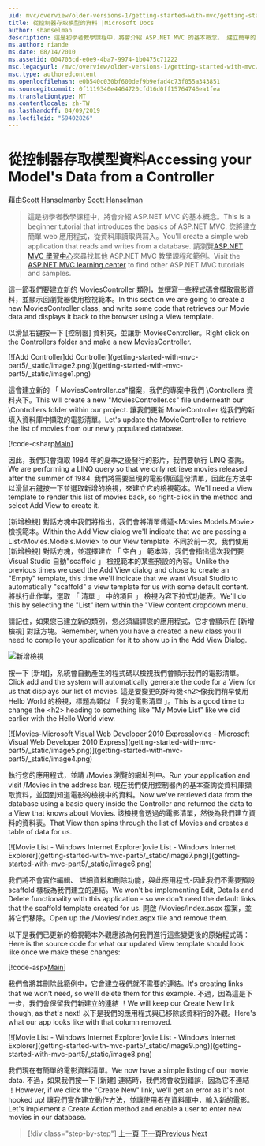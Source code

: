 ```yaml
---
uid: mvc/overview/older-versions-1/getting-started-with-mvc/getting-started-with-mvc-part5
title: 從控制器存取模型的資料 |Microsoft Docs
author: shanselman
description: 這是初學者教學課程中，將會介紹 ASP.NET MVC 的基本概念。 建立簡單的 web 應用程式，從資料庫讀取與寫入。
ms.author: riande
ms.date: 08/14/2010
ms.assetid: 004703cd-e0e9-4ba7-9974-1b0475c71222
msc.legacyurl: /mvc/overview/older-versions-1/getting-started-with-mvc/getting-started-with-mvc-part5
msc.type: authoredcontent
ms.openlocfilehash: e0b540c030bf600def9b9efad4c73f055a343851
ms.sourcegitcommit: 0f1119340e4464720cfd16d0ff15764746ea1fea
ms.translationtype: MT
ms.contentlocale: zh-TW
ms.lasthandoff: 04/09/2019
ms.locfileid: "59402826"
---
```

# <a name="accessing-your-models-data-from-a-controller"></a><span data-ttu-id="31e89-104">從控制器存取模型資料</span><span class="sxs-lookup"><span data-stu-id="31e89-104">Accessing your Model's Data from a Controller</span></span>

<span data-ttu-id="31e89-105">藉由[Scott Hanselman](https://github.com/shanselman)</span><span class="sxs-lookup"><span data-stu-id="31e89-105">by [Scott Hanselman](https://github.com/shanselman)</span></span>

> <span data-ttu-id="31e89-106">這是初學者教學課程中，將會介紹 ASP.NET MVC 的基本概念。</span><span class="sxs-lookup"><span data-stu-id="31e89-106">This is a beginner tutorial that introduces the basics of ASP.NET MVC.</span></span> <span data-ttu-id="31e89-107">您將建立簡單 web 應用程式，從資料庫讀取與寫入。</span><span class="sxs-lookup"><span data-stu-id="31e89-107">You'll create a simple web application that reads and writes from a database.</span></span> <span data-ttu-id="31e89-108">請瀏覽[ASP.NET MVC 學習中心](../../../index.md)來尋找其他 ASP.NET MVC 教學課程和範例。</span><span class="sxs-lookup"><span data-stu-id="31e89-108">Visit the [ASP.NET MVC learning center](../../../index.md) to find other ASP.NET MVC tutorials and samples.</span></span>


<span data-ttu-id="31e89-109">這一節我們要建立新的 MoviesController 類別，並撰寫一些程式碼會擷取電影資料，並顯示回瀏覽器使用檢視範本。</span><span class="sxs-lookup"><span data-stu-id="31e89-109">In this section we are going to create a new MoviesController class, and write some code that retrieves our Movie data and displays it back to the browser using a View template.</span></span>

<span data-ttu-id="31e89-110">以滑鼠右鍵按一下 [控制器] 資料夾，並讓新 MoviesController。</span><span class="sxs-lookup"><span data-stu-id="31e89-110">Right click on the Controllers folder and make a new MoviesController.</span></span>

[![A<span data-ttu-id="31e89-111">dd Controller]</span><span class="sxs-lookup"><span data-stu-id="31e89-111">dd Controller]</span></span>(getting-started-with-mvc-part5/_static/image2.png)](getting-started-with-mvc-part5/_static/image1.png)

<span data-ttu-id="31e89-112">這會建立新的 「 MoviesController.cs"檔案，我們的專案中我們 \Controllers 資料夾下。</span><span class="sxs-lookup"><span data-stu-id="31e89-112">This will create a new "MoviesController.cs" file underneath our \Controllers folder within our project.</span></span> <span data-ttu-id="31e89-113">讓我們更新 MovieController 從我們的新填入資料庫中擷取的電影清單。</span><span class="sxs-lookup"><span data-stu-id="31e89-113">Let's update the MovieController to retrieve the list of movies from our newly populated database.</span></span>

[!code-csharp[Main](getting-started-with-mvc-part5/samples/sample1.cs)]

<span data-ttu-id="31e89-114">因此，我們只會擷取 1984 年的夏季之後發行的影片，我們要執行 LINQ 查詢。</span><span class="sxs-lookup"><span data-stu-id="31e89-114">We are performing a LINQ query so that we only retrieve movies released after the summer of 1984.</span></span> <span data-ttu-id="31e89-115">我們將需要呈現的電影傳回這份清單，因此在方法中以滑鼠右鍵按一下並選取新增的檢視，來建立它的檢視範本。</span><span class="sxs-lookup"><span data-stu-id="31e89-115">We'll need a View template to render this list of movies back, so right-click in the method and select Add View to create it.</span></span>

<span data-ttu-id="31e89-116">[新增檢視] 對話方塊中我們將指出，我們會將清單傳遞&lt;Movies.Models.Movie&gt;檢視範本。</span><span class="sxs-lookup"><span data-stu-id="31e89-116">Within the Add View dialog we'll indicate that we are passing a List&lt;Movies.Models.Movie&gt; to our View template.</span></span> <span data-ttu-id="31e89-117">不同於前一次，我們使用 [新增檢視] 對話方塊，並選擇建立 「 空白 」 範本時，我們會指出這次我們要 Visual Studio 自動"scaffold 」 檢視範本的某些預設的內容。</span><span class="sxs-lookup"><span data-stu-id="31e89-117">Unlike the previous times we used the Add View dialog and chose to create an "Empty" template, this time we'll indicate that we want Visual Studio to automatically "scaffold" a view template for us with some default content.</span></span> <span data-ttu-id="31e89-118">將執行此作業，選取 「 清單 」 中的項目 」 檢視內容下拉式功能表。</span><span class="sxs-lookup"><span data-stu-id="31e89-118">We'll do this by selecting the "List" item within the "View content dropdown menu.</span></span>

<span data-ttu-id="31e89-119">請記住，如果您已建立新的類別，您必須編譯您的應用程式，它才會顯示在 [新增檢視] 對話方塊。</span><span class="sxs-lookup"><span data-stu-id="31e89-119">Remember, when you have a created a new class you'll need to compile your application for it to show up in the Add View Dialog.</span></span>

![新增檢視](getting-started-with-mvc-part5/_static/image3.png)

<span data-ttu-id="31e89-121">按一下 [新增]，系統會自動產生的程式碼以檢視我們會顯示我們的電影清單。</span><span class="sxs-lookup"><span data-stu-id="31e89-121">Click add and the system will automatically generate the code for a View for us that displays our list of movies.</span></span> <span data-ttu-id="31e89-122">這是要變更的好時機&lt;h2&gt;像我們稍早使用 Hello World 的檢視，標題為類似 「 我的電影清單 」。</span><span class="sxs-lookup"><span data-stu-id="31e89-122">This is a good time to change the &lt;h2&gt; heading to something like "My Movie List" like we did earlier with the Hello World view.</span></span>

[![M<span data-ttu-id="31e89-123">ovies-Microsoft Visual Web Developer 2010 Express]</span><span class="sxs-lookup"><span data-stu-id="31e89-123">ovies - Microsoft Visual Web Developer 2010 Express]</span></span>(getting-started-with-mvc-part5/_static/image5.png)](getting-started-with-mvc-part5/_static/image4.png)

<span data-ttu-id="31e89-124">執行您的應用程式，並請 /Movies 瀏覽的網址列中。</span><span class="sxs-lookup"><span data-stu-id="31e89-124">Run your application and visit /Movies in the address bar.</span></span> <span data-ttu-id="31e89-125">現在我們使用控制器內的基本查詢從資料庫擷取資料，並回到知道電影的檢視中的資料。</span><span class="sxs-lookup"><span data-stu-id="31e89-125">Now we've retrieved data from the database using a basic query inside the Controller and returned the data to a View that knows about Movies.</span></span> <span data-ttu-id="31e89-126">該檢視會透過的電影清單，然後為我們建立資料的資料表。</span><span class="sxs-lookup"><span data-stu-id="31e89-126">That View then spins through the list of Movies and creates a table of data for us.</span></span>

[![M<span data-ttu-id="31e89-127">ovie List - Windows Internet Explorer]</span><span class="sxs-lookup"><span data-stu-id="31e89-127">ovie List - Windows Internet Explorer]</span></span>(getting-started-with-mvc-part5/_static/image7.png)](getting-started-with-mvc-part5/_static/image6.png)

<span data-ttu-id="31e89-128">我們將不會實作編輯、 詳細資料和刪除功能，與此應用程式-因此我們不需要預設 scaffold 樣板為我們建立的連結。</span><span class="sxs-lookup"><span data-stu-id="31e89-128">We won't be implementing Edit, Details and Delete functionality with this application - so we don't need the default links that the scaffold template created for us.</span></span> <span data-ttu-id="31e89-129">開啟 /Movies/Index.aspx 檔案，並將它們移除。</span><span class="sxs-lookup"><span data-stu-id="31e89-129">Open up the /Movies/Index.aspx file and remove them.</span></span>

<span data-ttu-id="31e89-130">以下是我們已更新的檢視範本外觀應該為何我們進行這些變更後的原始程式碼：</span><span class="sxs-lookup"><span data-stu-id="31e89-130">Here is the source code for what our updated View template should look like once we make these changes:</span></span>

[!code-aspx[Main](getting-started-with-mvc-part5/samples/sample2.aspx)]

<span data-ttu-id="31e89-131">我們會將其刪除此範例中，它會建立我們就不需要的連結。</span><span class="sxs-lookup"><span data-stu-id="31e89-131">It's creating links that we won't need, so we'll delete them for this example.</span></span> <span data-ttu-id="31e89-132">不過，因為這是下一步，我們會保留我們新建立的連結 ！</span><span class="sxs-lookup"><span data-stu-id="31e89-132">We will keep our Create New link though, as that's next!</span></span> <span data-ttu-id="31e89-133">以下是我們的應用程式與已移除該資料行的外觀。</span><span class="sxs-lookup"><span data-stu-id="31e89-133">Here's what our app looks like with that column removed.</span></span>

[![M<span data-ttu-id="31e89-134">ovie List - Windows Internet Explorer]</span><span class="sxs-lookup"><span data-stu-id="31e89-134">ovie List - Windows Internet Explorer]</span></span>(getting-started-with-mvc-part5/_static/image9.png)](getting-started-with-mvc-part5/_static/image8.png)

<span data-ttu-id="31e89-135">我們現在有簡單的電影資料清單。</span><span class="sxs-lookup"><span data-stu-id="31e89-135">We now have a simple listing of our movie data.</span></span> <span data-ttu-id="31e89-136">不過，如果我們按一下 [新建] 連結時，我們將會收到錯誤，因為它不連結 ！</span><span class="sxs-lookup"><span data-stu-id="31e89-136">However, if we click the "Create New" link, we'll get an error as it's not hooked up!</span></span> <span data-ttu-id="31e89-137">讓我們實作建立動作方法，並讓使用者在資料庫中，輸入新的電影。</span><span class="sxs-lookup"><span data-stu-id="31e89-137">Let's implement a Create Action method and enable a user to enter new movies in our database.</span></span>

> [!div class="step-by-step"]
> <span data-ttu-id="31e89-138">[上一頁](getting-started-with-mvc-part4.md)
> [下一頁](getting-started-with-mvc-part6.md)</span><span class="sxs-lookup"><span data-stu-id="31e89-138">[Previous](getting-started-with-mvc-part4.md)
[Next](getting-started-with-mvc-part6.md)</span></span>
